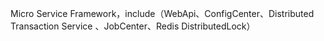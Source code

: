 Micro Service Framework，include（WebApi、ConfigCenter、Distributed Transaction Service 、JobCenter、Redis DistributedLock）